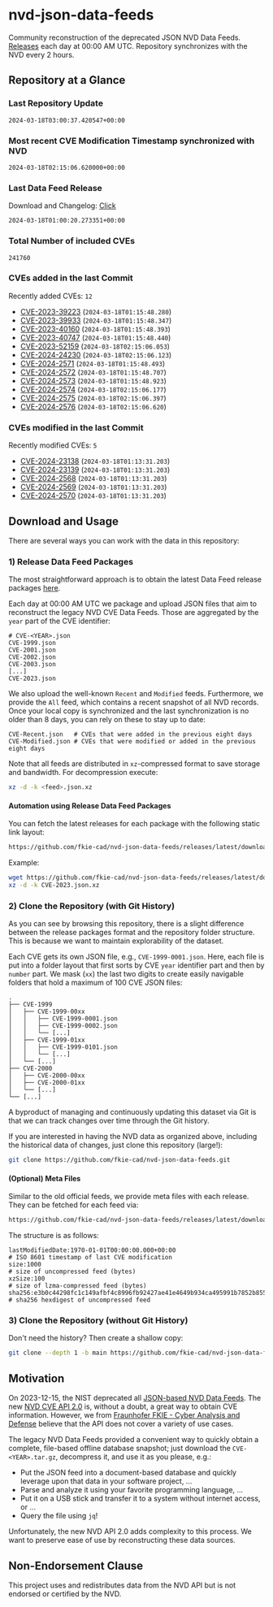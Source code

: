 # nvd-json-data-feeds

Community reconstruction of the deprecated JSON NVD Data Feeds. 
[Releases](https://github.com/fkie-cad/nvd-json-data-feeds/releases/latest) each day at 00:00 AM UTC.
Repository synchronizes with the NVD every 2 hours.

## Repository at a Glance

### Last Repository Update

```plain
2024-03-18T03:00:37.420547+00:00
```

### Most recent CVE Modification Timestamp synchronized with NVD

```plain
2024-03-18T02:15:06.620000+00:00
```

### Last Data Feed Release

Download and Changelog: [Click](https://github.com/fkie-cad/nvd-json-data-feeds/releases/latest)

```plain
2024-03-18T01:00:20.273351+00:00
```

### Total Number of included CVEs

```plain
241760
```

### CVEs added in the last Commit

Recently added CVEs: `12`

* [CVE-2023-39223](CVE-2023/CVE-2023-392xx/CVE-2023-39223.json) (`2024-03-18T01:15:48.280`)
* [CVE-2023-39933](CVE-2023/CVE-2023-399xx/CVE-2023-39933.json) (`2024-03-18T01:15:48.347`)
* [CVE-2023-40160](CVE-2023/CVE-2023-401xx/CVE-2023-40160.json) (`2024-03-18T01:15:48.393`)
* [CVE-2023-40747](CVE-2023/CVE-2023-407xx/CVE-2023-40747.json) (`2024-03-18T01:15:48.440`)
* [CVE-2023-52159](CVE-2023/CVE-2023-521xx/CVE-2023-52159.json) (`2024-03-18T02:15:06.053`)
* [CVE-2024-24230](CVE-2024/CVE-2024-242xx/CVE-2024-24230.json) (`2024-03-18T02:15:06.123`)
* [CVE-2024-2571](CVE-2024/CVE-2024-25xx/CVE-2024-2571.json) (`2024-03-18T01:15:48.493`)
* [CVE-2024-2572](CVE-2024/CVE-2024-25xx/CVE-2024-2572.json) (`2024-03-18T01:15:48.707`)
* [CVE-2024-2573](CVE-2024/CVE-2024-25xx/CVE-2024-2573.json) (`2024-03-18T01:15:48.923`)
* [CVE-2024-2574](CVE-2024/CVE-2024-25xx/CVE-2024-2574.json) (`2024-03-18T02:15:06.177`)
* [CVE-2024-2575](CVE-2024/CVE-2024-25xx/CVE-2024-2575.json) (`2024-03-18T02:15:06.397`)
* [CVE-2024-2576](CVE-2024/CVE-2024-25xx/CVE-2024-2576.json) (`2024-03-18T02:15:06.620`)


### CVEs modified in the last Commit

Recently modified CVEs: `5`

* [CVE-2024-23138](CVE-2024/CVE-2024-231xx/CVE-2024-23138.json) (`2024-03-18T01:13:31.203`)
* [CVE-2024-23139](CVE-2024/CVE-2024-231xx/CVE-2024-23139.json) (`2024-03-18T01:13:31.203`)
* [CVE-2024-2568](CVE-2024/CVE-2024-25xx/CVE-2024-2568.json) (`2024-03-18T01:13:31.203`)
* [CVE-2024-2569](CVE-2024/CVE-2024-25xx/CVE-2024-2569.json) (`2024-03-18T01:13:31.203`)
* [CVE-2024-2570](CVE-2024/CVE-2024-25xx/CVE-2024-2570.json) (`2024-03-18T01:13:31.203`)


## Download and Usage

There are several ways you can work with the data in this repository:

### 1) Release Data Feed Packages

The most straightforward approach is to obtain the latest Data Feed release packages [here](https://github.com/fkie-cad/nvd-json-data-feeds/releases/latest).

Each day at 00:00 AM UTC we package and upload JSON files that aim to reconstruct the legacy NVD CVE Data Feeds.
Those are aggregated by the `year` part of the CVE identifier:

```
# CVE-<YEAR>.json
CVE-1999.json
CVE-2001.json
CVE-2002.json
CVE-2003.json
[...]
CVE-2023.json
```

We also upload the well-known `Recent` and `Modified` feeds.
Furthermore, we provide the `All` feed, which contains a recent snapshot of all NVD records.
Once your local copy is synchronized and the last synchronization is no older than 8 days, you can rely on these to stay up to date:

```plain
CVE-Recent.json   # CVEs that were added in the previous eight days
CVE-Modified.json # CVEs that were modified or added in the previous eight days
```

Note that all feeds are distributed in `xz`-compressed format to save storage and bandwidth.
For decompression execute:

```sh
xz -d -k <feed>.json.xz
```


#### Automation using Release Data Feed Packages

You can fetch the latest releases for each package with the following static link layout:

```sh
https://github.com/fkie-cad/nvd-json-data-feeds/releases/latest/download/CVE-<YEAR>.json.xz
```

Example:

```sh
wget https://github.com/fkie-cad/nvd-json-data-feeds/releases/latest/download/CVE-2023.json.xz
xz -d -k CVE-2023.json.xz
```



### 2) Clone the Repository (with Git History)

As you can see by browsing this repository, there is a slight difference between the release packages format and the repository folder structure.
This is because we want to maintain explorability of the dataset.

Each CVE gets its own JSON file, e.g., `CVE-1999-0001.json`.
Here, each file is put into a folder layout that first sorts by CVE `year` identifier part and then by `number` part.
We mask (`xx`) the last two digits to create easily navigable folders that hold a maximum of 100 CVE JSON files:

```plain
.
├── CVE-1999
│   ├── CVE-1999-00xx
│   │   ├── CVE-1999-0001.json
│   │   ├── CVE-1999-0002.json
│   │   └── [...]
│   ├── CVE-1999-01xx
│   │   ├── CVE-1999-0101.json
│   │   └── [...]
│   └── [...]
├── CVE-2000
│   ├── CVE-2000-00xx
│   ├── CVE-2000-01xx
│   └── [...]
└── [...]
```

A byproduct of managing and continuously updating this dataset via Git is that we can track changes over time through the Git history.

If you are interested in having the NVD data as organized above, including the historical data of changes, just clone this repository (large!):

```sh
git clone https://github.com/fkie-cad/nvd-json-data-feeds.git
```

#### (Optional) Meta Files

Similar to the old official feeds, we provide meta files with each release. They can be fetched for each feed via:

```sh
https://github.com/fkie-cad/nvd-json-data-feeds/releases/latest/download/CVE-<YEAR>.meta
```

The structure is as follows:

```plain
lastModifiedDate:1970-01-01T00:00:00.000+00:00                          # ISO 8601 timestamp of last CVE modification
size:1000                                                               # size of uncompressed feed (bytes)
xzSize:100                                                              # size of lzma-compressed feed (bytes)
sha256:e3b0c44298fc1c149afbf4c8996fb92427ae41e4649b934ca495991b7852b855 # sha256 hexdigest of uncompressed feed
```


### 3) Clone the Repository (without Git History)

Don't need the history? Then create a shallow copy:

```sh
git clone --depth 1 -b main https://github.com/fkie-cad/nvd-json-data-feeds.git
```

## Motivation

On 2023-12-15, the NIST deprecated all [JSON-based NVD Data Feeds](https://nvd.nist.gov/vuln/data-feeds#divRetirementBanner-1).
The new [NVD CVE API 2.0](https://nvd.nist.gov/developers/vulnerabilities) is, without a doubt, a great way to obtain CVE information.
However, we from [Fraunhofer FKIE - Cyber Analysis and Defense](https://www.fkie.fraunhofer.de/en/departments/cad.html) believe that the API does not cover a variety of use cases.

The legacy NVD Data Feeds provided a convenient way to quickly obtain a complete, file-based offline database snapshot; just download the `CVE-<YEAR>.tar.gz`, decompress it, and use it as you please, e.g.:

* Put the JSON feed into a document-based database and quickly leverage upon that data in your software project, ...
* Parse and analyze it using your favorite programming language, ...
* Put it on a USB stick and transfer it to a system without internet access, or ...
* Query the file using `jq`!

Unfortunately, the new NVD API 2.0 adds complexity to this process.
We want to preserve ease of use by reconstructing these data sources.

## Non-Endorsement Clause

This project uses and redistributes data from the NVD API but is not endorsed or certified by the NVD.